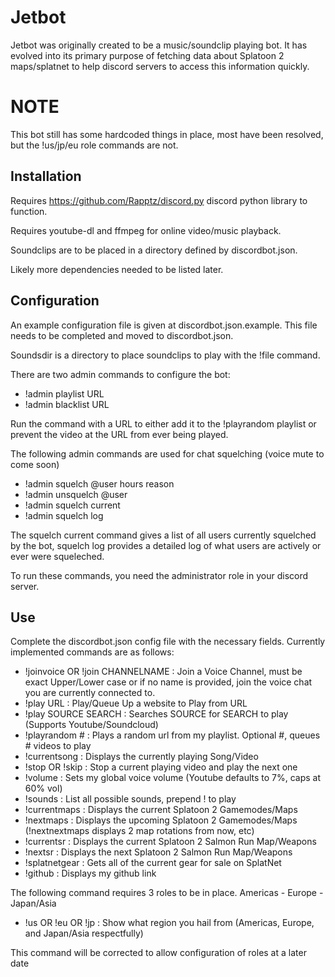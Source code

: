 # Jetbot
Jetbot was originally created to be a music/soundclip playing bot. It 
has evolved into its primary purpose of fetching data about Splatoon 2 
maps/splatnet to help discord servers to access this information 
quickly.

# NOTE
This bot still has some hardcoded things in place, most have been
resolved, but the !us/jp/eu role commands are not.

## Installation
Requires https://github.com/Rapptz/discord.py discord python library to 
function.

Requires youtube-dl and ffmpeg for online video/music playback.

Soundclips are to be placed in a directory defined by discordbot.json.

Likely more dependencies needed to be listed later.

## Configuration
An example configuration file is given at discordbot.json.example.
This file needs to be completed and moved to discordbot.json.

Soundsdir is a directory to place soundclips to play with the !file
command.

There are two admin commands to configure the bot:
 - !admin playlist URL
 - !admin blacklist URL

Run the command with a URL to either add it to the !playrandom playlist or prevent the video at the URL from ever being played.

The following admin commands are used for chat squelching (voice mute to come soon)

 - !admin squelch @user hours reason
 - !admin unsquelch @user
 - !admin squelch current
 - !admin squelch log
 
The squelch current command gives a list of all users currently squelched by the bot, squelch log provides a detailed log
of what users are actively or ever were squeleched.

To run these commands, you need the administrator role in your discord server.

## Use
Complete the discordbot.json config file with the necessary fields. 
Currently implemented commands are as follows:
 - !joinvoice OR !join CHANNELNAME : Join a Voice Channel, must be exact
   Upper/Lower case or if no name is provided, join the voice chat you
   are currently connected to.
 - !play URL : Play/Queue Up a website to Play from URL
 - !play SOURCE SEARCH : Searches SOURCE for SEARCH to play (Supports
   Youtube/Soundcloud)
 - !playrandom # : Plays a random url from my playlist. Optional #,
   queues # videos to play
 - !currentsong : Displays the currently playing Song/Video
 - !stop OR !skip : Stop a current playing video and play the next one
 - !volume : Sets my global voice volume (Youtube defaults to 7%, caps
   at 60% vol)
 - !sounds : List all possible sounds, prepend ! to play
 - !currentmaps : Displays the current Splatoon 2 Gamemodes/Maps
 - !nextmaps : Displays the upcoming Splatoon 2 Gamemodes/Maps
   (!nextnextmaps displays 2 map rotations from now, etc)
 - !currentsr : Displays the current Splatoon 2 Salmon Run Map/Weapons
 - !nextsr : Displays the next Splatoon 2 Salmon Run Map/Weapons
 - !splatnetgear : Gets all of the current gear for sale on SplatNet
 - !github : Displays my github link

The following command requires 3 roles to be in place. Americas - Europe - 
Japan/Asia

 - !us OR !eu OR !jp : Show what region you hail from (Americas, Europe,
   and Japan/Asia respectfully)

This command will be corrected to allow configuration of roles at a later date
